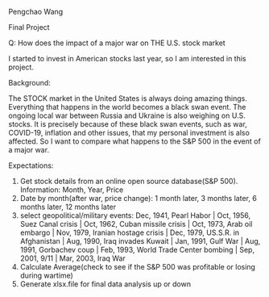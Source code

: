 Pengchao Wang

Final Project

Q: How does the impact of a major war on THE U.S. stock market


I started to invest in American stocks last year, so I am interested in this project.

Background:

The STOCK market in the United States is always doing amazing things. Everything that happens in the world becomes a black swan event. 
The ongoing local war between Russia and Ukraine is also weighing on U.S. stocks. It is precisely because of these black swan events, 
such as war, COVID-19, inflation and other issues, that my personal investment is also affected. So I want to compare what happens to the S&P 500 
in the event of a major war.

Expectations:

1. Get stock details from an online open source database(S&P 500). Information: Month, Year, Price
2. Date by month(after war, price change): 1 month later, 3 months later, 6 months later, 12 months later
3. select geopolitical/military events:
               Dec, 1941, Pearl Habor |
               Oct, 1956, Suez Canal crisis |
               Oct, 1962, Cuban missile crisis |
               Oct, 1973, Arab oil embargo |
               Nov, 1979, Iranian hostage crisis |
               Dec, 1979, US.S.R. in Afghanistan |
               Aug, 1990, Iraq invades Kuwait |
               Jan, 1991, Gulf War |
               Aug, 1991, Gorbachev coup |
               Feb, 1993, World Trade Center bombing |
               Sep, 2001, 9/11 |
               Mar, 2003, Iraq War 
4. Calculate Average(check to see if the S&P 500 was profitable or losing during wartime)
5. Generate xlsx.file for final data analysis up or down
